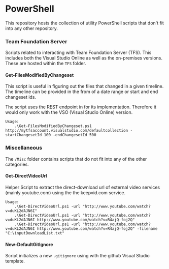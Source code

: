 # PowerShell

This repository hosts the collection of utility PowerShell scripts that don't fit into any other repository.

### Team Foundation Server
Scripts related to interacting with Team Foundation Server (TFS). This includes both the Visual Studio Online as well as the on-premises versions. These are hosted within the `TFS` folder.

#### Get-FilesModifiedByChangeset

This script is useful in figuring out the files that changed in a given timeline. The timeline can be provided in the from of a date range or start and end changeset ids.

The script uses the REST endpoint in for its implementation. Therefore it would only work with the VSO (Visual Studio Online) version.

	Usage:
		.\Get-FilesModifiedByChangeset.ps1 http://mytfsaccount.visualstudio.com/defaultcollection -startChangesetId 100 -endChangesetId 500 

### Miscellaneous
The `/Misc` folder contains scripts that do not fit into any of the other categories.

#### Get-DirectVideoUrl
Helper Script to extract the direct-download url of external video services (mainly youtube.com) using the the keepvid.com service. 

	Usage:
    	.\Get-DirectVideoUrl.ps1 -url "http://www.youtube.com/watch?v=duKL2dAJN6I"
    	.\Get-DirectVideoUrl.ps1 -url "http://www.youtube.com/watch?v=duKL2dAJN6I http://www.youtube.com/watch?v=R4ajQ-foj2Q"
    	.\Get-DirectVideoUrl.ps1 -url "http://www.youtube.com/watch?v=duKL2dAJN6I http://www.youtube.com/watch?v=R4ajQ-foj2Q" -filename "C:\inputDownloadList.txt"


#### New-DefaultGitIgnore
Script initializes a new `.gitignore` using with the github Visual Studio template.  

